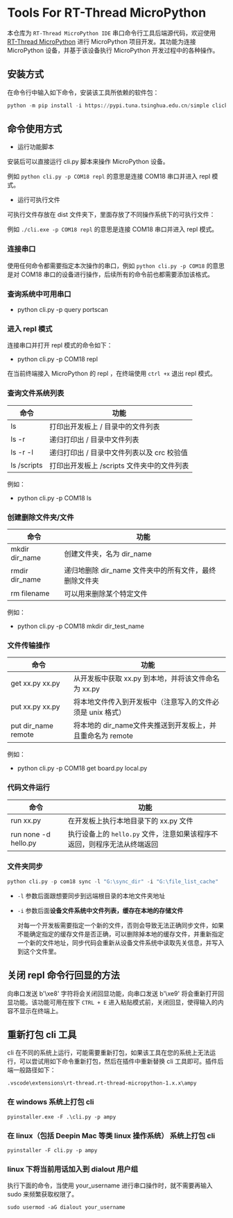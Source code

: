 # Tools For RT-Thread MicroPython 

本仓库为 `RT-Thread MicroPython IDE` 串口命令行工具后端源代码，欢迎使用 [RT-Thread MicroPython](https://marketplace.visualstudio.com/items?itemName=RT-Thread.rt-thread-micropython) 进行 MicroPython 项目开发。其功能为连接 MicroPython 设备，并基于该设备执行 MicroPython 开发过程中的各种操作。

## 安装方式

在命令行中输入如下命令，安装该工具所依赖的软件包：

```python
python -m pip install -i https://pypi.tuna.tsinghua.edu.cn/simple click pyserial python-dotenv pyinstaller
```

## 命令使用方式

- 运行功能脚本

安装后可以直接运行 cli.py 脚本来操作 MicroPython 设备。 

例如 `python cli.py -p COM18 repl` 的意思是连接 COM18 串口并进入 repl 模式。

- 运行可执行文件

可执行文件存放在 dist 文件夹下，里面存放了不同操作系统下的可执行文件：

例如 `./cli.exe -p COM18 repl` 的意思是连接 COM18 串口并进入 repl 模式。

### 连接串口

使用任何命令都需要指定本次操作的串口，例如 `python cli.py -p COM18` 的意思是对 COM18 串口的设备进行操作，后续所有的命令前也都需要添加该格式。

### 查询系统中可用串口

- python cli.py -p query portscan

### 进入 repl 模式

连接串口并打开 repl 模式的命令如下：

- python cli.py -p COM18 repl

在当前终端接入 MicroPython 的 repl ，在终端使用 `ctrl +x` 退出 repl 模式。

### 查询文件系统列表

| 命令        | 功能                                       |
| ----------- | ------------------------------------------ |
| ls          | 打印出开发板上 / 目录中的文件列表          |
| ls -r       | 递归打印出 / 目录中文件列表                |
| ls -r -l    | 递归打印出 / 目录中文件列表以及 crc 校验值 |
| ls /scripts | 打印出开发板上 /scripts 文件夹中的文件列表 |

例如：

- python cli.py -p COM18 ls

### 创建删除文件夹/文件

| 命令           | 功能                                                   |
| -------------- | ------------------------------------------------------ |
| mkdir dir_name | 创建文件夹，名为 dir_name                              |
| rmdir dir_name | 递归地删除 dir_name 文件夹中的所有文件，最终删除文件夹 |
| rm filename    | 可以用来删除某个特定文件                               |

例如：

- python cli.py -p COM18 mkdir dir_test_name

### 文件传输操作

| 命令                | 功能                                                       |
| ------------------- | ---------------------------------------------------------- |
| get xx.py xx.py     | 从开发板中获取 xx.py 到本地，并将该文件命名为 xx.py        |
| put xx.py xx.py     | 将本地文件传入到开发板中（注意写入的文件必须是 unix 格式） |
| put dir_name remote | 将本地的 dir_name文件夹推送到开发板上，并且重命名为 remote |

例如：

- python cli.py -p COM18 get board.py local.py

### 代码文件运行

| 命令                 | 功能                                                         |
| -------------------- | ------------------------------------------------------------ |
| run xx.py            | 在开发板上执行本地目录下的 xx.py 文件                        |
| run none -d hello.py | 执行设备上的 `hello.py` 文件，注意如果该程序不返回，则程序无法从终端返回 |

### 文件夹同步

```python
python cli.py -p com18 sync -l "G:\sync_dir" -i "G:\file_list_cache"
```

- `-l` 参数后面跟想要同步到远端根目录的本地文件夹地址

- `-i` 参数后面**设备文件系统中文件列表，缓存在本地的存储文件**

  对每一个开发板需要指定一个新的文件，否则会导致无法正确同步文件，如果不能确定指定的缓存文件是否正确，可以删除掉本地的缓存文件，并重新指定一个新的文件地址，同步代码会重新从设备文件系统中读取先关信息，并写入到这个文件里。

## 关闭 repl 命令行回显的方法

向串口发送 b'\xe8' 字符将会关闭回显功能，向串口发送 b'\xe9' 将会重新打开回显功能。该功能可用在按下 `CTRL + E` 进入粘贴模式前，关闭回显，使得输入的内容不显示在终端上。

## 重新打包 cli 工具

cli 在不同的系统上运行，可能需要重新打包，如果该工具在您的系统上无法运行，可以尝试用如下命令重新打包，然后在插件中重新替换 cli 工具即可。插件后端一般路径如下：

```
.vscode\extensions\rt-thread.rt-thread-micropython-1.x.x\ampy
```

### 在 windows 系统上打包 cli 

`pyinstaller.exe -F .\cli.py -p ampy`

### 在 linux（包括 Deepin Mac 等类 linux 操作系统） 系统上打包 cli  

`pyinstaller -F cli.py -p ampy`

### linux 下将当前用话加入到 dialout 用户组

执行下面的命令，当使用 your_username 进行串口操作时，就不需要再输入 sudo 来频繁获取权限了。

`sudo usermod -aG dialout your_username`
